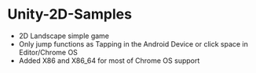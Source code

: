# Unity-2D-Samples
 - 2D Landscape simple game
 - Only jump functions as Tapping in the Android Device or click space in Editor/Chrome OS
 - Added X86 and X86_64 for most of Chrome OS support
